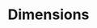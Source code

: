 ---
bigquery: https://console.cloud.google.com/bigquery?p=covid-19-dimensions-ai&page=table&d=data&t=publications
contributors: Digital Science, https://www.digital-science.com/
cost: Free for personal, non-commercial use.
description: Dimensions contains more than 100 million publications, ranging from
  articles published in scholarly journals, books and book chapters, to preprints
  and conference proceedings. All publications are contextualized with linked data
  sets, funding, publications, patents, clinical trials, and policy documents. You
  can also view associated categories, funders, institutions, and researcher profiles.
documentation: https://docs.dimensions.ai/bigquery/index.html
last_edit: 04/12/2022, 23:00:05
location: https://www.dimensions.ai/products/free/
maintained_by: Digital Science, https://www.digital-science.com/
schema_fields:
- research_org_cities
- acronym
- category_sdg
- funder_org_state_codes
- publication_date
- registry
- metrics
- created_date
- mesh_headings
- repository_url
- start_year
- original_assignee_countries
- original_assignee
- end_date
- year
- funding_aud
- research_org_country_names
- doi
- associated_grant_ids
- category_rcdc
- inventor_names
- acknowledgements
- wikipedia_url
- priority_date
- funding_cad
- authors
- funder_org_cities
- address
- book_title
- name
- title
- cited_by_ids
- citations
- aliases
- associated_publication_pmid
- pmcid
- pmid
- research_org_countries
- research_org_state_names
- date_print
- funding_details
- eisbn
- granted_date
- family_members_ids
- resulting_publication_doi
- journal
- date_inserted
- type
- filing_year
- abstract
- funding_nzd
- expiration_year
- ipcr
- acronyms
- associated_publication_id
- investigators
- conditions
- assignee_orgs
- brief_title
- license
- citations_count
- end_year
- date
- language
- funding_chf
- funder_org_acronyms
- relationships
- citation_string
- mesh_terms
- active_years
- source_id
- organisation_details
- arxiv_id
- cpc
- date_online
- date_imported_gbq
- repository_name
- funding_eur
- funder_orgs
- journal_lists
- subtitles
- date_modified
- category_icrp_cso
- start_date
- volume
- foa_number
- date_normal
- kind
- types
- supporting_grant_ids
- funder_org_countries
- jurisdiction
- original_title
- category_hra
- status
- phase
- pages
- description
- publication_ids
- labels
- research_orgs
- priority_year
- interventions
- category_bra
- category_uoa
- original_assignee_orgs
- issue
- application_number
- linkout
- publication_year
- clinical_trial_ids
- concepts
- funding_usd
- research_org_city_names
- parent_id
- associated_publication_arxiv_id
- funding_gbp
- filing_status
- researcher_ids
- conference
- original_abstract
- reference_ids
- publisher
- category_for
- embargo_date
- open_access_categories
- family_count
- category_hrcs_rac
- proceedings_title
- current_assignee_countries
- book_series_title
- current_assignee
- links
- granted_year
- repository_id
- filing_date
- funder_org
- category_icrp_ct
- family_id
- funder_countries
- open_access_categories_v2
- id
- editors
- altmetrics
- funding_jpy
- funding_amount
- resulting_publication_ids
- established
- gender
- associated_publication_doi
- funding_currency
- legal_events
- external_ids
- expiration_date
- current_assignee_orgs
- category_hrcs_hc
- email_address
- isbn
- legal_status
- categories
- research_org_state_codes
- grant_number
- patent_ids
- funding_cny
- assignee_countries
shortname: dimensions
tags:
- scholarly literature
- patents
- funding
- clinical trials
- academic profiles
terms_of_use: 'Use of both the Dimensions COVID-19 dataset and full Dimensions dataset
  are subject to the Dimensions Terms of use: https://www.dimensions.ai/policies-terms-legal '
title: Dimensions
uuid: dcff88bd-fe6b-4fdb-8159-809bf9d7bc1c
---
